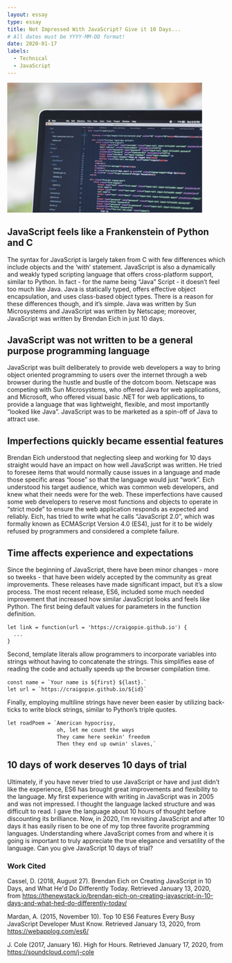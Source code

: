 ```yaml
---
layout: essay
type: essay
title: Not Impressed With JavaScript? Give it 10 Days...
# All dates must be YYYY-MM-DD format!
date: 2020-01-17
labels:
  - Technical
  - JavaScript
---
```


<img class="ui medium left floated image" src="../images/javascript.jpeg">

## JavaScript feels like a Frankenstein of Python and C

The syntax for JavaScript is largely taken from C with few differences which include objects and the ‘with’ statement.  JavaScript is also a dynamically and weakly typed scripting language that offers cross-platform support, similar to Python.  In fact - for the name being “Java” Script - it doesn’t feel too much like Java.  Java is statically typed, offers effective object encapsulation, and uses class-based object types.  There is a reason for these differences though, and it’s simple.  Java was written by Sun Microsystems and JavaScript was written by Netscape; moreover, JavaScript was written by Brendan Eich in just 10 days.

## JavaScript was not written to be a general purpose programming language

JavaScript was built deliberately to provide web developers a way to bring object oriented programming to users over the internet through a web browser during the hustle and bustle of the dotcom boom.  Netscape was competing with Sun Microsystems, who offered Java for web applications, and Microsoft, who offered visual basic .NET for web applications, to provide a language that was lightweight, flexible, and most importantly “looked like Java”.  JavaScript was to be marketed as a spin-off of Java to attract use.

## Imperfections quickly became essential features

Brendan Eich understood that neglecting sleep and working for 10 days straight would have an impact on how well JavaScript was written.  He tried to foresee items that would normally cause issues in a language and made those specific areas “loose” so that the language would just “work”.  Eich understood his target audience, which was common web developers, and knew what their needs were for the web.  These imperfections have caused some web developers to reserve most functions and objects to operate in “strict mode” to ensure the web application responds as expected and reliably.  Eich, has tried to write what he calls “JavaScript 2.0”, which was formally known as ECMAScript Version 4.0 (ES4), just for it to be widely refused by programmers and considered a complete failure.

## Time affects experience and expectations

Since the beginning of JavaScript, there have been minor changes - more so tweeks - that have been widely accepted by the community as great improvements.  These releases have made significant impact, but it’s a slow process.  The most recent release, ES6, included some much needed improvement that increased how similar JavaScript looks and feels like Python.  The first being default values for parameters in the function definition.  
```
let link = function(url = 'https://craigopie.github.io') {
  ...
}
```
Second, template literals allow programmers to incorporate variables into strings without having to concatenate the strings.  This simplifies ease of reading the code and actually speeds up the browser compilation time.   
```
const name = `Your name is ${first} ${last}.`
let url = `https://craigopie.github.io/${id}`
```
Finally, employing multiline strings have never been easier by utilizing back-ticks to write block strings, similar to Python’s triple quotes.
```
let roadPoem = `American hypocrisy, 
                oh, let me count the ways
                They came here seekin' freedom
                Then they end up ownin' slaves,`
```

## 10 days of work deserves 10 days of trial 

Ultimately, if you have never tried to use JavaScript or have and just didn’t like the experience, ES6 has brought great improvements and flexibility to the language.  My first experience with writing in JavaScript was in 2005 and was not impressed.  I thought the language lacked structure and was difficult to read.  I gave the language about 10 hours of thought before discounting its brilliance.  Now, in 2020, I’m revisiting JavaScript and after 10 days it has easily risen to be one of my top three favorite programming languages.  Understanding where JavaScript comes from and where it is going is important to truly appreciate the true elegance and versatility of the language.  Can you give JavaScript 10 days of trial?

### Work Cited

Cassel, D. (2018, August 27). Brendan Eich on Creating JavaScript in 10 Days, and What He'd Do Differently Today. Retrieved January 13, 2020, from https://thenewstack.io/brendan-eich-on-creating-javascript-in-10-days-and-what-hed-do-differently-today/

Mardan, A. (2015, November 10). Top 10 ES6 Features Every Busy JavaScript Developer Must Know. Retrieved January 13, 2020, from https://webapplog.com/es6/

J. Cole (2017, January 16). High for Hours. Retrieved January 17, 2020, from https://soundcloud.com/j-cole
